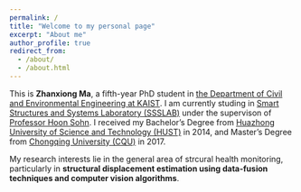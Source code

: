 ```yaml
---
permalink: /
title: "Welcome to my personal page"
excerpt: "About me"
author_profile: true
redirect_from: 
  - /about/
  - /about.html
---
```


This is **Zhanxiong Ma**, a fifth-year PhD student in [the Department of Civil and Environmental Engineering at KAIST](https://civil.kaist.ac.kr/). I am currently studing in [Smart Structures and Systems Laboratory (SSSLAB)](http://ssslab.kaist.ac.kr/main/main.html) under the supervison of [Professor Hoon Sohn](https://scholar.google.co.kr/citations?user=1_kv8AkAAAAJ&hl=en). I received my Bachelor’s Degree from [Huazhong University of Science and Technology (HUST)](https://www.hust.edu.cn/) in 2014, and Master’s Degree from [Chongqing University (CQU)](https://www.cqu.edu.cn/) in 2017.

My research interests lie in the general area of strcural health monitoring, particularly in **structural displacement estimation using data-fusion techniques and computer vision algorithms**.

